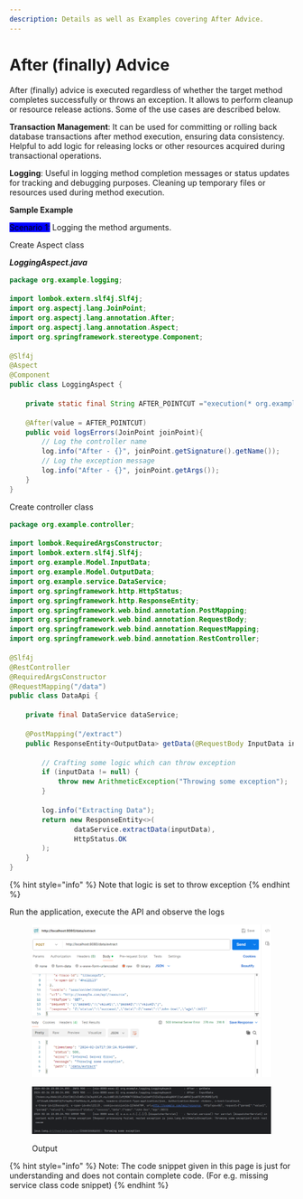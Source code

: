 ```yaml
---
description: Details as well as Examples covering After Advice.
---
```


# After (finally) Advice

After (finally) advice is executed regardless of whether the target method completes successfully or throws an exception. It allows to perform cleanup or resource release actions. Some of the use cases are described below.

**Transaction Management**: It can be used for committing or rolling back database transactions after method execution, ensuring data consistency. Helpful to add logic for releasing locks or other resources acquired during transactional operations.

**Logging**: Useful in logging method completion messages or status updates for tracking and debugging purposes. Cleaning up temporary files or resources used during method execution.



**Sample Example**

<mark style="background-color:blue;">Scenario 1:</mark> Logging the method arguments.

Create Aspect class

_**LoggingAspect.java**_

```java
package org.example.logging;

import lombok.extern.slf4j.Slf4j;
import org.aspectj.lang.JoinPoint;
import org.aspectj.lang.annotation.After;
import org.aspectj.lang.annotation.Aspect;
import org.springframework.stereotype.Component;

@Slf4j
@Aspect
@Component
public class LoggingAspect {

    private static final String AFTER_POINTCUT ="execution(* org.example.controller.*.*(..))";

    @After(value = AFTER_POINTCUT)
    public void logsErrors(JoinPoint joinPoint){
        // Log the controller name
        log.info("After - {}", joinPoint.getSignature().getName());
        // Log the exception message
        log.info("After - {}", joinPoint.getArgs());
    }
}
```

Create controller class

```java
package org.example.controller;

import lombok.RequiredArgsConstructor;
import lombok.extern.slf4j.Slf4j;
import org.example.Model.InputData;
import org.example.Model.OutputData;
import org.example.service.DataService;
import org.springframework.http.HttpStatus;
import org.springframework.http.ResponseEntity;
import org.springframework.web.bind.annotation.PostMapping;
import org.springframework.web.bind.annotation.RequestBody;
import org.springframework.web.bind.annotation.RequestMapping;
import org.springframework.web.bind.annotation.RestController;

@Slf4j
@RestController
@RequiredArgsConstructor
@RequestMapping("/data")
public class DataApi {

    private final DataService dataService;

    @PostMapping("/extract")
    public ResponseEntity<OutputData> getData(@RequestBody InputData inputData) {

        // Crafting some logic which can throw exception
        if (inputData != null) {
            throw new ArithmeticException("Throwing some exception");
        }

        log.info("Extracting Data");
        return new ResponseEntity<>(
                dataService.extractData(inputData),
                HttpStatus.OK
        );
    }
}
```

{% hint style="info" %}
Note that logic is set to throw exception
{% endhint %}



Run the application, execute the API and observe the logs

<figure><img src="../../../.gitbook/assets/image (10) (1) (1) (1).png" alt="" width="563"><figcaption></figcaption></figure>

<figure><img src="../../../.gitbook/assets/image (11) (1) (1).png" alt=""><figcaption><p>Output</p></figcaption></figure>









{% hint style="info" %}
Note: The code snippet given in this page is just for understanding and does not contain complete code. (For e.g. missing service class code snippet)
{% endhint %}
